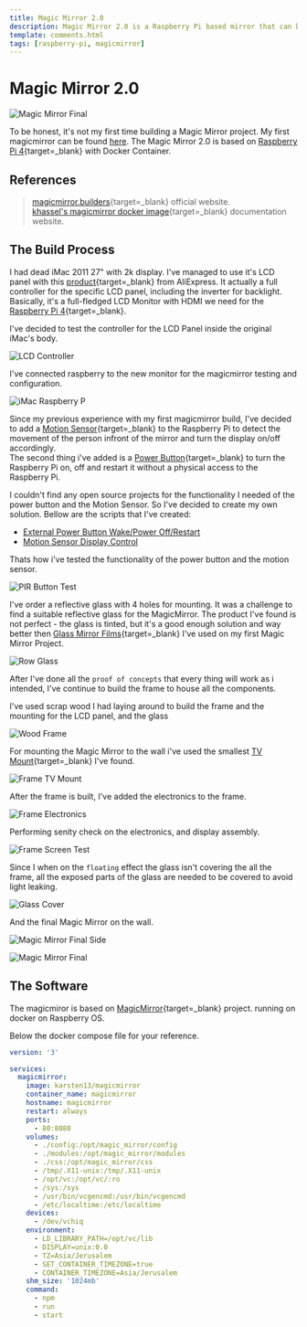```yaml
---
title: Magic Mirror 2.0
description: Magic Mirror 2.0 is a Raspberry Pi based mirror that can be used to display information from various sources.
template: comments.html
tags: [raspberry-pi, magicmirror]
---
```


# Magic Mirror 2.0

![Magic Mirror Final][magicmirror-final-img]

To be honest, it's not my first time building a Magic Mirror project. My first magicmirror can be found [here][old-magicmirror-project-url].
The Magic Mirror 2.0 is based on [Raspberry Pi 4][amazon-raspberry-pi-4-url]{target=\_blank} with Docker Container.

## References

> [magicmirror.builders][magicmirror-homepage-url]{target=\_blank} official website.  
> [khassel's magicmirror docker image][magicmirror-docker-build-url]{target=\_blank} documentation website.

## The Build Process

I had dead iMac 2011 27" with 2k display. I've managed to use it's LCD panel with this [product][aliexpress-lcd-contoller-url]{target=\_blank} from AliExpress. It actually a full controller for the specific LCD panel, including the inverter for backlight. Basically, it's a full-fledged LCD Monitor with HDMI we need for the [Raspberry Pi 4][amazon-raspberry-pi-4-url]{target=\_blank}.

I've decided to test the controller for the LCD Panel inside the original iMac's body.

![LCD Controller][lcd-controller-img]

I've connected raspberry to the new monitor for the magicmirror testing and configuration.

![iMac Raspberry P][imac-rasperry-pi-img]

Since my previous experience with my first magicmirror build, I've decided to add a [Motion Sensor][aliexpress-pir-sensor-url]{target=\_blank} to the Raspberry Pi to detect the movement of the person infront of the mirror and turn the display on/off accordingly.  
The second thing i've added is a [Power Button][aliexpress-button-url]{target=\_blank} to turn the Raspberry Pi on, off and restart it without a physical access to the Raspberry Pi.

I couldn't find any open source projects for the functionality I needed of the power button and the Motion Sensor. So I've decided to create my own solution. Bellow are the scripts that I've created:

- [External Power Button Wake/Power Off/Restart][external-power-button-for-raspberry-pi-url]
- [Motion Sensor Display Control][motion-sensor-display-control-url]

Thats how i've tested the functionality of the power button and the motion sensor.

![PIR Button Test][pir-button-test-img]

I've order a reflective glass with 4 holes for mounting. It was a challenge to find a suitable reflective glass for the MagicMirror. The product I've found is not perfect - the glass is tinted, but it's a good enough solution and way better then [Glass Mirror Films][amazon-glass-mirror-film-url]{target=\_blank} I've used on my first Magic Mirror Project.

![Row Glass][row-glass-img]

After I've done all the `proof of concepts` that every thing will work as i intended, I've continue to build the frame to house all the components.

I've used scrap wood I had laying around to build the frame and the mounting for the LCD panel, and the glass

![Wood Frame][wood-frame-img]

For mounting the Magic Mirror to the wall i've used the smallest [TV Mount][amazon-tv-mount-url]{target=\_blank} I've found.

![Frame TV Mount][frame-tv-mount-img]

After the frame is built, I've added the electronics to the frame.

![Frame Electronics][frame-electronics-img]

Performing senity check on the electronics, and display assembly.

![Frame Screen Test][frame-screen-test-img]

Since I when on the `floating` effect the glass isn't covering the all the frame, all the exposed parts of the glass are needed to be covered to avoid light leaking.

![Glass Cover][glass-cover-img]

And the final Magic Mirror on the wall.

![Magic Mirror Final Side][magicmirror-final-side-img]

![Magic Mirror Final][magicmirror-final-img]

## The Software

The magicmiror is based on [MagicMirror][magicmirror-homepage-url]{target=\_blank} project. running on docker on Raspberry OS.

Below the docker compose file for your reference.

```yml
version: '3'

services:
  magicmirror:
    image: karsten13/magicmirror
    container_name: magicmirror
    hostname: magicmirror
    restart: always
    ports:
      - 80:8080
    volumes:
      - ./config:/opt/magic_mirror/config
      - ./modules:/opt/magic_mirror/modules
      - ./css:/opt/magic_mirror/css
      - /tmp/.X11-unix:/tmp/.X11-unix
      - /opt/vc:/opt/vc/:ro
      - /sys:/sys
      - /usr/bin/vcgencmd:/usr/bin/vcgencmd
      - /etc/localtime:/etc/localtime
    devices:
      - /dev/vchiq
    environment:
      - LD_LIBRARY_PATH=/opt/vc/lib
      - DISPLAY=unix:0.0
      - TZ=Asia/Jerusalem
      - SET_CONTAINER_TIMEZONE=true
      - CONTAINER_TIMEZONE=Asia/Jerusalem
    shm_size: '1024mb'
    command:
      - npm
      - run
      - start
```

<!-- appendices -->

<!-- urls -->

[old-magicmirror-project-url]: magic-mirror.md 'Magic Mirror Project'
[external-power-button-for-raspberry-pi-url]: ../external-power-button.md 'External Power Button'
[motion-sensor-display-control-url]: ../motion-sensor-display-control.md 'Motion Sensor Display Control'
[magicmirror-homepage-url]: https://magicmirror.builders/ 'Magic Mirror Homepage'
[magicmirror-docker-build-url]: https://khassel.gitlab.io/magicmirror/ 'Magic Mirror Docker Build'
[amazon-raspberry-pi-4-url]: https://amzn.to/3xJJLyG 'Amazon Raspberry Pi 4'
[aliexpress-lcd-contoller-url]: https://s.click.aliexpress.com/e/_9RQ0KF 'Aliexpress LCD Controller'
[aliexpress-pir-sensor-url]: https://s.click.aliexpress.com/e/_AfCHaP 'Aliexpress PIR Sensor'
[aliexpress-button-url]: https://s.click.aliexpress.com/e/_A6J5Jp 'Aliexpress Button'
[amazon-glass-mirror-film-url]: https://amzn.to/3OyMmBu 'Amazon Glass Mirror Film'
[amazon-tv-mount-url]: https://amzn.to/3xTDuQW 'Amazon TV Mount'

<!-- images -->

[magicmirror-final-img]: ../../assets/images/7b9035d6-c3b8-11ec-983a-277c87c79876.JPG 'Magic Mirror Final'
[lcd-controller-img]: ../../assets/images/e6531a42-c3bc-11ec-926f-efeac023c51f.JPG 'LCD Controller'
[imac-rasperry-pi-img]: ../../assets/images/96f0cf48-c3bd-11ec-bd26-3bb9671d2760.JPG 'iMac Raspberry Pi'
[pir-button-test-img]: ../../assets/images/849ac868-c3c1-11ec-bced-43218d8bdf1c.JPG 'PIR Button Test'
[row-glass-img]: ../../assets/images/b1db6a1e-c3c9-11ec-b82b-4f85c9b1fe37.JPG 'Row Glass'
[wood-frame-img]: ../../assets/images/89d51168-c3ca-11ec-8696-bb85fc9f7c43.JPG 'Wood Frame'
[frame-tv-mount-img]: ../../assets/images/5a524640-047a-44bd-a380-096ab786cd44.JPG 'Frame TV Mount'
[frame-electronics-img]: ../../assets/images/9bd60754-c3cb-11ec-8b9f-eb26a00d1231.jpg 'Frame Electronics'
[frame-screen-test-img]: ../../assets/images/d2bebf22-c3cb-11ec-a455-afd361c4ca85.JPG 'Frame Screen Test'
[glass-cover-img]: ../../assets/images/1f5e958c-c3cc-11ec-9baa-43c39fc35135.JPG 'Glass Cover'
[magicmirror-final-side-img]: ../../assets/images/ab8824e2-c3cc-11ec-b5ba-536c8b1ec876.JPG 'Magic Mirror Final Side'

<!--css-->

<!-- end appendices -->
